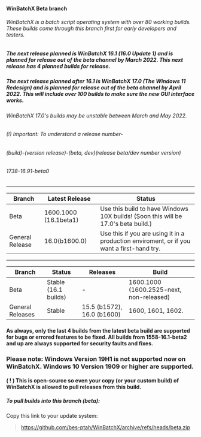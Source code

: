 #### WinBatchX Beta branch
###### WinBatchX is a batch script operating system with over 80 working builds. These builds come through this branch first for early developers and testers.

##### The next release planned is WinBatchX 16.1 (16.0 Update 1) and is planned for release out of the beta channel by March 2022. This next release has 4 planned builds for release.
##### The next release planned after 16.1 is WinBatchX 17.0 (The Windows 11 Redesign) and is planned for release out of the beta channel by April 2022. This will include over 100 builds to make sure the new GUI interface works.


###### WinBatchX 17.0's builds may be unstable between March and May 2022.

###### (!) Important: To understand a release number-

###### (build)-(version release)-(beta, dev)(release beta/dev number version)
###### 1738-16.91-beta0

***
Branch | Latest Release | Status
-|-|-
Beta | 1600.1000 (16.1beta1) | Use this build to have Windows 10X builds! (Soon this will be 17.0's beta build.)
General Release | 16.0(b1600.0) | Use this if you are using it in a production enviroment, or if you want a first-hand try.
***
Branch |Status| Releases |Build
----|--------|-----|----
Beta   | Stable (16.1 builds) | -   | 1600.1000 (1600.2525-next, non-released)
General Releases    | Stable | 15.5 (b1572), 16.0 (b1600)   | 1600, 1601, 1602.



#### As always, only the last 4 builds from the latest beta build are supported for bugs or errored features to be fixed. All builds from 1558-16.1-beta2 and up are always supported for security faults and fixes.

### Please note: Windows Version 19H1 is not supported now on WinBatchX. Windows 10 Version 1909 or higher are supported.

#### ( ! ) This is open-source so even your copy (or your custom build) of WinBatchX is allowed to pull releases from this build.

##### To pull builds into this branch (beta):

Copy this link to your update system:

> https://github.com/bes-ptah/WinBatchX/archive/refs/heads/beta.zip





